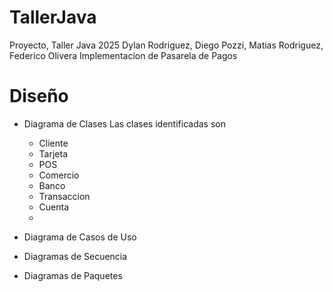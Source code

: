 # TallerJava
Proyecto, Taller Java 2025
Dylan Rodriguez, Diego Pozzi, Matias Rodriguez, Federico Olivera
Implementacion de Pasarela de Pagos
# Diseño
- Diagrama de Clases
  Las clases identificadas son
  - Cliente
  - Tarjeta
  - POS
  - Comercio
  - Banco
  - Transaccion
  - Cuenta
  - 
  
- Diagrama de Casos de Uso
  
- Diagramas de Secuencia
  
- Diagramas de Paquetes
  


